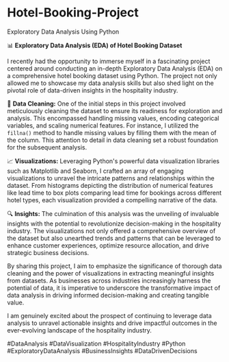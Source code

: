 # Hotel-Booking-Project
Exploratory Data Analysis Using Python


📊 **Exploratory Data Analysis (EDA) of Hotel Booking Dataset**

I recently had the opportunity to immerse myself in a fascinating project centered around conducting an in-depth Exploratory Data Analysis (EDA) on a comprehensive hotel booking dataset using Python.
The project not only allowed me to showcase my data analysis skills but also shed light on the pivotal role of data-driven insights in the hospitality industry.

🧹 **Data Cleaning:**
One of the initial steps in this project involved meticulously cleaning the dataset to ensure its readiness for exploration and analysis.
This encompassed handling missing values, encoding categorical variables, and scaling numerical features. For instance, I utilized the `fillna()` method to handle missing values by filling them with the mean of the column.
This attention to detail in data cleaning set a robust foundation for the subsequent analysis.

📈 **Visualizations:**
Leveraging Python's powerful data visualization libraries such as Matplotlib and Seaborn, I crafted an array of engaging visualizations to unravel the intricate patterns and relationships within the dataset.
From histograms depicting the distribution of numerical features like lead time to box plots comparing lead time for bookings across different hotel types, each visualization provided a compelling narrative of the data.

🔍 **Insights:**
The culmination of this analysis was the unveiling of invaluable insights with the potential to revolutionize decision-making in the hospitality industry. 
The visualizations not only offered a comprehensive overview of the dataset but also unearthed trends and patterns that can be leveraged to enhance customer experiences, optimize resource allocation, and drive strategic business decisions.

By sharing this project, I aim to emphasize the significance of thorough data cleaning and the power of visualizations in extracting meaningful insights from datasets. As businesses across industries increasingly harness the potential of data, it is imperative to underscore the transformative impact of data analysis in driving informed decision-making and creating tangible value.

I am genuinely excited about the prospect of continuing to leverage data analysis to unravel actionable insights and drive impactful outcomes in the ever-evolving landscape of the hospitality industry.

#DataAnalysis #DataVisualization #HospitalityIndustry #Python #ExploratoryDataAnalysis #BusinessInsights #DataDrivenDecisions

